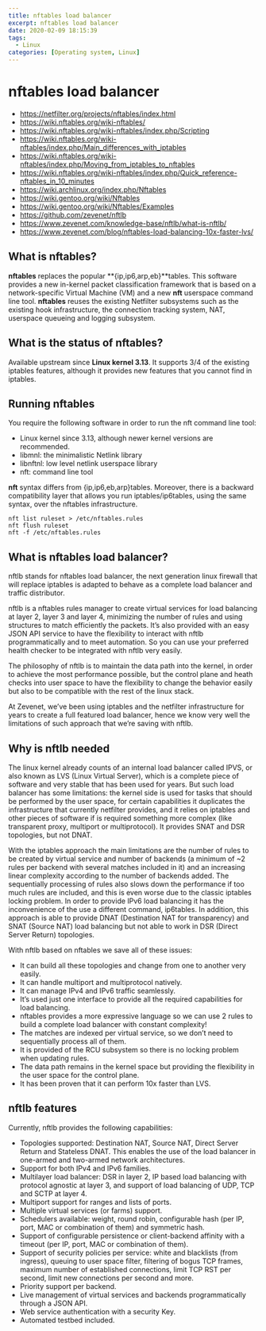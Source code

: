 ```yaml
---
title: nftables load balancer
excerpt: nftables load balancer
date: 2020-02-09 18:15:39
tags:
  - Linux
categories: [Operating system, Linux]
---
```


# nftables load balancer

- https://netfilter.org/projects/nftables/index.html
- https://wiki.nftables.org/wiki-nftables/
- https://wiki.nftables.org/wiki-nftables/index.php/Scripting
- https://wiki.nftables.org/wiki-nftables/index.php/Main_differences_with_iptables
- https://wiki.nftables.org/wiki-nftables/index.php/Moving_from_iptables_to_nftables
- https://wiki.nftables.org/wiki-nftables/index.php/Quick_reference-nftables_in_10_minutes
- https://wiki.archlinux.org/index.php/Nftables
- https://wiki.gentoo.org/wiki/Nftables
- https://wiki.gentoo.org/wiki/Nftables/Examples
- https://github.com/zevenet/nftlb
- https://www.zevenet.com/knowledge-base/nftlb/what-is-nftlb/
- https://www.zevenet.com/blog/nftables-load-balancing-10x-faster-lvs/

## What is nftables?

**nftables** replaces the popular **{ip,ip6,arp,eb}**tables. This software provides a new in-kernel packet classification framework that is based on a network-specific Virtual Machine (VM) and a new **nft** userspace command line tool. **nftables** reuses the existing Netfilter subsystems such as the existing hook infrastructure, the connection tracking system, NAT, userspace queueing and logging subsystem.

## What is the status of nftables?

Available upstream since **Linux kernel 3.13**. It supports 3/4 of the existing iptables features, although it provides new features that you cannot find in iptables.

## Running nftables

You require the following software in order to run the nft command line tool:

- Linux kernel since 3.13, although newer kernel versions are recommended.
- libmnl: the minimalistic Netlink library
- libnftnl: low level netlink userspace library
- nft: command line tool

**nft** syntax differs from {ip,ip6,eb,arp}tables. Moreover, there is a backward compatibility layer that allows you run iptables/ip6tables, using the same syntax, over the nftables infrastructure.

    nft list ruleset > /etc/nftables.rules
    nft flush ruleset
    nft -f /etc/nftables.rules

## What is nftables load balancer?

nftlb stands for nftables load balancer, the next generation linux firewall that will replace iptables is adapted to behave as a complete load balancer and traffic distributor.

nftlb is a nftables rules manager to create virtual services for load balancing at layer 2, layer 3 and layer 4, minimizing the number of rules and using structures to match efficiently the packets. It’s also provided with an easy JSON API service to have the flexibility to interact with nftlb programmatically and to meet automation. So you can use your preferred health checker to be integrated with nftlb very easily.

The philosophy of nftlb is to maintain the data path into the kernel, in order to achieve the most performance possible, but the control plane and heath checks into user space to have the flexibility to change the behavior easily but also to be compatible with the rest of the linux stack.

At Zevenet, we’ve been using iptables and the netfilter infrastructure for years to create a full featured load balancer, hence we know very well the limitations of such approach that we’re saving with nftlb.


## Why is nftlb needed

The linux kernel already counts of an internal load balancer called IPVS, or also known as LVS (Linux Virtual Server), which is a complete piece of software and very stable that has been used for years. But such load balancer has some limitations: the kernel side is used for tasks that should be performed by the user space, for certain capabilities it duplicates the infrastructure that currently netfilter provides, and it relies on iptables and other pieces of software if is required something more complex (like transparent proxy, multiport or multiprotocol). It provides SNAT and DSR topologies, but not DNAT.

With the iptables approach the main limitations are the number of rules to be created by virtual service and number of backends (a minimum of ~2 rules per backend with several matches included in it) and an increasing linear complexity according to the number of backends added. The sequentially processing of rules also slows down the performance if too much rules are included, and this is even worse due to the classic iptables locking problem. In order to provide IPv6 load balancing it has the inconvenience of the use a different command, ip6tables. In addition, this approach is able to provide DNAT (Destination NAT for transparency) and SNAT (Source NAT) load balancing but not able to work in DSR (Direct Server Return) topologies.

With nftlb based on nftables we save all of these issues:
- It can build all these topologies and change from one to another very easily.
- It can handle multiport and multiprotocol natively.
- It can manage IPv4 and IPv6 traffic seamlessly.
- It’s used just one interface to provide all the required capabilities for load balancing.
- nftables provides a more expressive language so we can use 2 rules to build a complete load balancer with constant complexity!
 - The matches are indexed per virtual service, so we don’t need to sequentially process all of them.
 - It is provided of the RCU subsystem so there is no locking problem when updating rules.
 - The data path remains in the kernel space but providing the flexibility in the user space for the control plane.
 - It has been proven that it can perform 10x faster than LVS.

## nftlb features

Currently, nftlb provides the following capabilities:
- Topologies supported: Destination NAT, Source NAT, Direct Server Return and Stateless DNAT. This enables the use of the load balancer in one-armed and two-armed network architectures.
- Support for both IPv4 and IPv6 families.
- Multilayer load balancer: DSR in layer 2, IP based load balancing with protocol agnostic at layer 3, and support of load balancing of UDP, TCP and SCTP at layer 4.
- Multiport support for ranges and lists of ports.
- Multiple virtual services (or farms) support.
- Schedulers available: weight, round robin, configurable hash (per IP, port, MAC or combination of them) and symmetric hash.
- Support of configurable persistence or client-backend affinity with a timeout (per IP, port, MAC or combination of them).
- Support of security policies per service: white and blacklists (from ingress), queuing to user space filter, filtering of bogus TCP frames, maximum number of established connections, limit TCP RST per second, limit new connections per second and more.
- Priority support per backend.
- Live management of virtual services and backends programmatically through a JSON API.
- Web service authentication with a security Key.
-  Automated testbed included.
